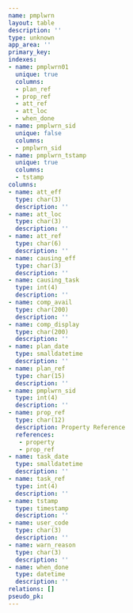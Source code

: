 ```yaml
---
name: pmplwrn
layout: table
description: ''
type: unknown
app_area: ''
primary_key: 
indexes:
- name: pmplwrn01
  unique: true
  columns:
  - plan_ref
  - prop_ref
  - att_ref
  - att_loc
  - when_done
- name: pmplwrn_sid
  unique: false
  columns:
  - pmplwrn_sid
- name: pmplwrn_tstamp
  unique: true
  columns:
  - tstamp
columns:
- name: att_eff
  type: char(3)
  description: ''
- name: att_loc
  type: char(3)
  description: ''
- name: att_ref
  type: char(6)
  description: ''
- name: causing_eff
  type: char(3)
  description: ''
- name: causing_task
  type: int(4)
  description: ''
- name: comp_avail
  type: char(200)
  description: ''
- name: comp_display
  type: char(200)
  description: ''
- name: plan_date
  type: smalldatetime
  description: ''
- name: plan_ref
  type: char(15)
  description: ''
- name: pmplwrn_sid
  type: int(4)
  description: ''
- name: prop_ref
  type: char(12)
  description: Property Reference
  references:
   - property
   - prop_ref
- name: task_date
  type: smalldatetime
  description: ''
- name: task_ref
  type: int(4)
  description: ''
- name: tstamp
  type: timestamp
  description: ''
- name: user_code
  type: char(3)
  description: ''
- name: warn_reason
  type: char(3)
  description: ''
- name: when_done
  type: datetime
  description: ''
relations: []
pseudo_pk: 
---
```



